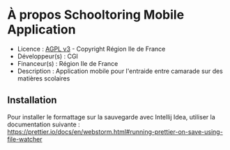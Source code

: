 # À propos Schooltoring Mobile Application
* Licence : [AGPL v3](http://www.gnu.org/licenses/agpl.txt) - Copyright Région Ile de France
* Développeur(s) : CGI
* Financeur(s) : Région Ile de France
* Description :  Application mobile pour l'entraide entre camarade sur des matières scolaires

## Installation
Pour installer le formattage sur la sauvegarde avec Intellij Idea, utiliser la documentation suivante : https://prettier.io/docs/en/webstorm.html#running-prettier-on-save-using-file-watcher 